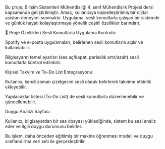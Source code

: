 Bu proje, Bilişim Sistemleri Mühendisliği 4. sınıf Mühendislik Projesi dersi kapsamında geliştirilmiştir. Amaç, kullanıcıya kişiselleştirilmiş bir dijital asistan deneyimi sunmaktır. Uygulama, sesli komutlarla çalışan bir sistemdir ve günlük hayatı kolaylaştırmaya yönelik çeşitli özellikler barındırır.

🚀 Proje Özellikleri
Sesli Komutlarla Uygulama Kontrolü:

Spotify ve e-posta uygulamaları, belirlenen sesli komutlarla açılır ve kullanılabilir.

Bilgisayarın temel ayarları (ses aç/kapat, parlaklık artır/azalt) sesli komutlarla kontrol edilebilir.

Kişisel Takvim ve To-Do List Entegrasyonu:

Kullanıcı, kendi zaman çizelgesini sesli olarak belirterek takvime etkinlik ekleyebilir.

Yapılacaklar listesi (To-Do List) de sesli komutlarla düzenlenebilir ve güncellenebilir.

Duygu Analizi Sayfası:

Kullanıcı, bilgisayardan bir ses dosyası yüklediğinde, sistem bu sesi analiz eder ve ilgili duygu durumunu belirler.

Bu işlem, daha önceden eğitilmiş bir makine öğrenmesi modeli ve duygu sınıflandırma veri seti ile gerçekleştirilir.
